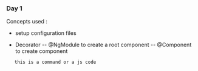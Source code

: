 
### Day 1

Concepts used :

- setup configuration files

- Decorator
-- @NgModule to create a root component
-- @Component to create component



```
   this is a command or a js code
```

